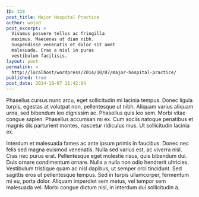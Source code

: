 ```yaml
---
ID: 328
post_title: Major Hospital Practice
author: wojod
post_excerpt: >
  Vivamus posuere tellus ac fringilla
  maximus. Maecenas ut diam nibh.
  Suspendisse venenatis et dolor sit amet
  malesuada. Cras a nisl in purus
  vestibulum facilisis.
layout: post
permalink: >
  http://localhost/wordpress/2014/10/07/major-hospital-practice/
published: true
post_date: 2014-10-07 11:42:04
---
```

Phasellus cursus nunc arcu, eget sollicitudin mi lacinia tempus. Donec ligula turpis, egestas at volutpat non, pellentesque ut nibh. Aliquam varius aliquam urna, sed bibendum leo dignissim ac. Phasellus quis leo sem. Morbi vitae congue sapien. Phasellus accumsan mi ex. Cum sociis natoque penatibus et magnis dis parturient montes, nascetur ridiculus mus. Ut sollicitudin lacinia ex.

Interdum et malesuada fames ac ante ipsum primis in faucibus. Donec nec felis sed magna euismod venenatis. Nulla sed varius est, ac viverra nisl. Cras nec purus erat. Pellentesque eget molestie risus, quis bibendum dui. Duis ornare condimentum ornare. Nulla a nulla non odio hendrerit ultricies. Vestibulum tristique quam ac nisl dapibus, ut semper orci tincidunt. Sed sagittis eros ut pellentesque tempus. Sed in turpis ullamcorper, fermentum mi eu, porta dolor. Aliquam imperdiet sem metus, vel tempor sem malesuada vel. Morbi congue dictum nisl, in interdum dui sollicitudin a.